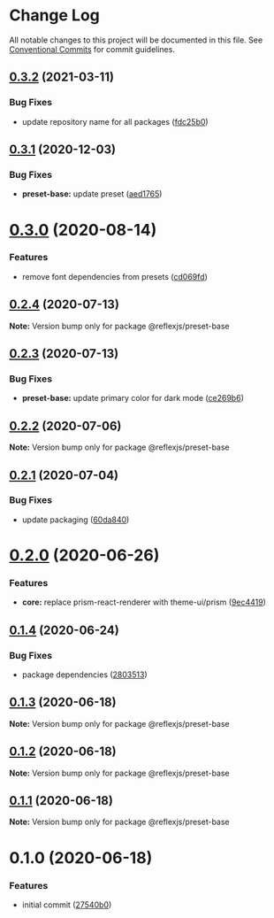 # Change Log

All notable changes to this project will be documented in this file.
See [Conventional Commits](https://conventionalcommits.org) for commit guidelines.

## [0.3.2](https://github.com/reflexjs/reflexjs/compare/@reflexjs/preset-base@0.3.1...@reflexjs/preset-base@0.3.2) (2021-03-11)


### Bug Fixes

* update repository name for all packages ([fdc25b0](https://github.com/reflexjs/reflexjs/commit/fdc25b02d1008749a36e2c9027a701fc6a2c0168))





## [0.3.1](https://github.com/reflexjs/reflex/compare/@reflexjs/preset-base@0.3.0...@reflexjs/preset-base@0.3.1) (2020-12-03)


### Bug Fixes

* **preset-base:** update preset ([aed1765](https://github.com/reflexjs/reflex/commit/aed176521a13f32104895a490ed51f39fd4abb9b))





# [0.3.0](https://github.com/reflexjs/reflex/compare/@reflexjs/preset-base@0.2.4...@reflexjs/preset-base@0.3.0) (2020-08-14)


### Features

* remove font dependencies from presets ([cd069fd](https://github.com/reflexjs/reflex/commit/cd069fd5d18a2d0b553e9b413ed59049e9dd9c2d))





## [0.2.4](https://github.com/reflexjs/reflex/compare/@reflexjs/preset-base@0.2.3...@reflexjs/preset-base@0.2.4) (2020-07-13)

**Note:** Version bump only for package @reflexjs/preset-base





## [0.2.3](https://github.com/reflexjs/reflex/compare/@reflexjs/preset-base@0.2.2...@reflexjs/preset-base@0.2.3) (2020-07-13)


### Bug Fixes

* **preset-base:** update primary color for dark mode ([ce269b6](https://github.com/reflexjs/reflex/commit/ce269b63e8ad700405ad2f2ed42494d90c8588c7))





## [0.2.2](https://github.com/reflexjs/reflex/compare/@reflexjs/preset-base@0.2.1...@reflexjs/preset-base@0.2.2) (2020-07-06)

**Note:** Version bump only for package @reflexjs/preset-base





## [0.2.1](https://github.com/reflexjs/reflex/compare/@reflexjs/preset-base@0.2.0...@reflexjs/preset-base@0.2.1) (2020-07-04)


### Bug Fixes

* update packaging ([60da840](https://github.com/reflexjs/reflex/commit/60da84066db689ffd9732bcb1a91438458d131b8))





# [0.2.0](https://github.com/reflexjs/reflex/compare/@reflexjs/preset-base@0.1.4...@reflexjs/preset-base@0.2.0) (2020-06-26)


### Features

* **core:** replace prism-react-renderer with theme-ui/prism ([9ec4419](https://github.com/reflexjs/reflex/commit/9ec44192678175f00d760d9a93dc89dc86be5daf))





## [0.1.4](https://github.com/reflexjs/reflex/compare/@reflexjs/preset-base@0.1.3...@reflexjs/preset-base@0.1.4) (2020-06-24)


### Bug Fixes

* package dependencies ([2803513](https://github.com/reflexjs/reflex/commit/2803513c7587882e7de615afd47bc85a75b1e8a6))





## [0.1.3](https://github.com/reflexjs/reflex/compare/@reflexjs/preset-base@0.1.2...@reflexjs/preset-base@0.1.3) (2020-06-18)

**Note:** Version bump only for package @reflexjs/preset-base





## [0.1.2](https://github.com/reflexjs/reflex/compare/@reflexjs/preset-base@0.1.1...@reflexjs/preset-base@0.1.2) (2020-06-18)

**Note:** Version bump only for package @reflexjs/preset-base





## [0.1.1](https://github.com/reflexjs/reflex/compare/@reflexjs/preset-base@0.1.0...@reflexjs/preset-base@0.1.1) (2020-06-18)

**Note:** Version bump only for package @reflexjs/preset-base





# 0.1.0 (2020-06-18)


### Features

* initial commit ([27540b0](https://github.com/reflexjs/reflex/commit/27540b022a849212a21894b05df928e5e6b19456))
